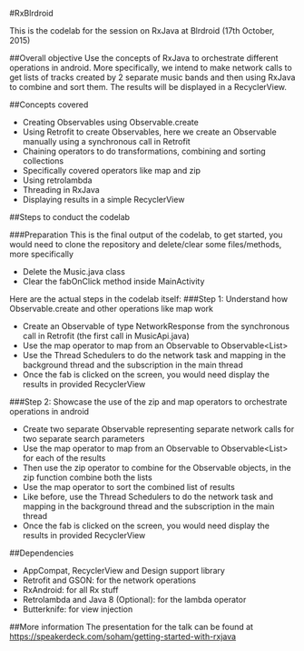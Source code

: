 #RxBlrdroid

This is the codelab for the session on RxJava at Blrdroid (17th October, 2015)

##Overall objective
Use the concepts of RxJava to  orchestrate different operations in android. More specifically, we intend to make network calls to get lists of tracks created by 2 separate music bands and then using RxJava to combine and sort them. The results will be displayed in a RecyclerView.

##Concepts covered
- Creating Observables using Observable.create
- Using Retrofit to create Observables, here we create an Observable manually using a synchronous call in Retrofit
- Chaining operators to do transformations, combining and sorting collections
- Specifically covered operators like map and zip
- Using retrolambda
- Threading in RxJava
- Displaying results in a simple RecyclerView

##Steps to conduct the codelab

###Preparation
This is the final output of the codelab, to get started, you would need to clone the repository and delete/clear some files/methods, more specifically
- Delete the Music.java class
- Clear the fabOnClick method inside MainActivity

Here are the actual steps in the codelab itself:
###Step 1: Understand how Observable.create and other operations like map work
- Create an Observable of type NetworkResponse from the synchronous call in Retrofit (the first call in MusicApi.java)
- Use the map operator to map from an Observable<NetworkResponse> to Observable<List<Result>>
- Use the Thread Schedulers to do the network task and mapping in the background thread and the subscription in the main thread
- Once the fab is clicked on the screen, you would need display the results in provided RecyclerView

###Step 2: Showcase the use of the zip and map operators to orchestrate operations in android
- Create two separate Observable<NetworkResponse> representing separate network calls for two separate search parameters
- Use the map operator to map from an Observable<NetworkResponse> to Observable<List<Result>> for each of the results
- Then use the zip operator to combine for the Observable<NetworkResponse> objects, in the zip function combine both the lists
- Use the map operator to sort the combined list of results
- Like before, use the Thread Schedulers to do the network task and mapping in the background thread and the subscription in the main thread
- Once the fab is clicked on the screen, you would need display the results in provided RecyclerView

##Dependencies
- AppCompat, RecyclerView and Design support library
- Retrofit and GSON: for the network operations
- RxAndroid: for all Rx stuff
- Retrolambda and Java 8 (Optional): for the lambda operator
- Butterknife: for view injection

##More information
The presentation for the talk can be found at https://speakerdeck.com/soham/getting-started-with-rxjava